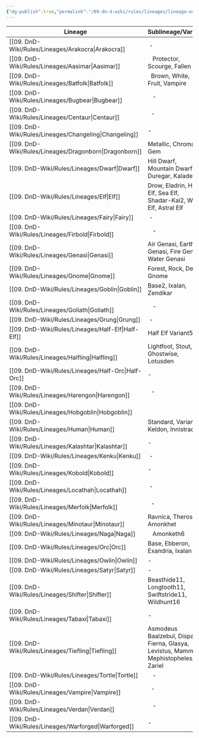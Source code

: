```yaml
---
{"dg-publish":true,"permalink":"/09-dn-d-wiki/rules/lineages/lineage-overview/","tags":["race","overview"]}
---
```



| Lineage        | Sublineage/Variant                                                                     |
| -------------- | -------------------------------------------------------------------------------------- |
| [[09. DnD-Wiki/Rules/Lineages/Arakocra\|Arakocra]]   |  -                                                                                     |
| [[09. DnD-Wiki/Rules/Lineages/Aasimar\|Aasimar]]    |    Protector, Scourge, Fallen                                                          |
| [[09. DnD-Wiki/Rules/Lineages/Batfolk\|Batfolk]]    |   Brown, White, Fruit, Vampire                                                         |
| [[09. DnD-Wiki/Rules/Lineages/Bugbear\|Bugbear]]    |    -                                                                                   |
| [[09. DnD-Wiki/Rules/Lineages/Centaur\|Centaur]]    |   -                                                                                    |
| [[09. DnD-Wiki/Rules/Lineages/Changeling\|Changeling]] | -                                                                                      |
| [[09. DnD-Wiki/Rules/Lineages/Dragonborn\|Dragonborn]] | Metallic, Chromatic, Gem                                                               |
| [[09. DnD-Wiki/Rules/Lineages/Dwarf\|Dwarf]]      | Hill Dwarf, Mountain Dwarf, Duregar, Kaladesh                                          |
| [[09. DnD-Wiki/Rules/Lineages/Elf\|Elf]]        | Drow, Eladrin, High Elf, Sea Elf, Shadar-Kai2, Wood Elf, Astral Elf                    |
| [[09. DnD-Wiki/Rules/Lineages/Fairy\|Fairy]]      |  -                                                                                     |
| [[09. DnD-Wiki/Rules/Lineages/Firbold\|Firbold]]    |    -                                                                                   |
| [[09. DnD-Wiki/Rules/Lineages/Genasi\|Genasi]]     | Air Genasi, Earth Genasi, Fire Genasi, Water Genasi                                    |
| [[09. DnD-Wiki/Rules/Lineages/Gnome\|Gnome]]      | Forest, Rock, Deep Gnome                                                               |
| [[09. DnD-Wiki/Rules/Lineages/Goblin\|Goblin]]     | Base2, Ixalan, Zendikar                                                                |
| [[09. DnD-Wiki/Rules/Lineages/Goliath\|Goliath]]    |    -                                                                                   |
| [[09. DnD-Wiki/Rules/Lineages/Grung\|Grung]]      |  -                                                                                     |
| [[09. DnD-Wiki/Rules/Lineages/Half-Elf\|Half-Elf]]   | Half Elf Variant5                                                                      |
| [[09. DnD-Wiki/Rules/Lineages/Halfling\|Halfling]]   | Lightfoot, Stout, Ghostwise, Lotusden                                                  |
| [[09. DnD-Wiki/Rules/Lineages/Half-Orc\|Half-Orc]]   | -                                                                                      |
| [[09. DnD-Wiki/Rules/Lineages/Harengon\|Harengon]]   |   -                                                                                    |
| [[09. DnD-Wiki/Rules/Lineages/Hobgoblin\|Hobgoblin]]  |                                                                                        |
| [[09. DnD-Wiki/Rules/Lineages/Human\|Human]]      | Standard, Variant, Keldon, Innistrad                                                   |
| [[09. DnD-Wiki/Rules/Lineages/Kalashtar\|Kalashtar]]  | -                                                                                      |
| [[09. DnD-Wiki/Rules/Lineages/Kenku\|Kenku]]      |  -                                                                                     |
| [[09. DnD-Wiki/Rules/Lineages/Kobold\|Kobold]]     | -                                                                                      |
| [[09. DnD-Wiki/Rules/Lineages/Locathah\|Locathah]]   |  -                                                                                     |
| [[09. DnD-Wiki/Rules/Lineages/Merfolk\|Merfolk]]    |   -                                                                                    |
| [[09. DnD-Wiki/Rules/Lineages/Minotaur\|Minotaur]]   | Ravnica, Theros, Amonkhet                                                              |
| [[09. DnD-Wiki/Rules/Lineages/Naga\|Naga]]       |    Amonketh6                                                                           |
| [[09. DnD-Wiki/Rules/Lineages/Orc\|Orc]]        | Base, Ebberon, Exandria, Ixalan                                                        |
| [[09. DnD-Wiki/Rules/Lineages/Owlin\|Owlin]]      | -                                                                                      |
| [[09. DnD-Wiki/Rules/Lineages/Satyr\|Satyr]]      | -                                                                                      |
| [[09. DnD-Wiki/Rules/Lineages/Shifter\|Shifter]]    | Beasthide11, Longtooth11, Swiftstride11, Wildhunt16                                    |
| [[09. DnD-Wiki/Rules/Lineages/Tabaxi\|Tabaxi]]     | -                                                                                      |
| [[09. DnD-Wiki/Rules/Lineages/Tiefling\|Tiefling]]   | Asmodeus Baalzebul, Dispater, Fierna, Glasya, Levistus, Mammon, Mephistopheles, Zariel |
| [[09. DnD-Wiki/Rules/Lineages/Tortle\|Tortle]]     |    -                                                                                   |
| [[09. DnD-Wiki/Rules/Lineages/Vampire\|Vampire]]    |   -                                                                                    |
| [[09. DnD-Wiki/Rules/Lineages/Verdan\|Verdan]]     |    -                                                                                   |
| [[09. DnD-Wiki/Rules/Lineages/Warforged\|Warforged]]  | -                                                                                      |
